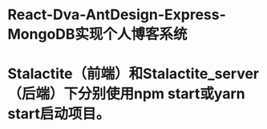 # React-Dva-AntDesign-Express-MongoDB实现个人博客系统
# Stalactite（前端）和Stalactite_server（后端）下分别使用npm start或yarn start启动项目。
